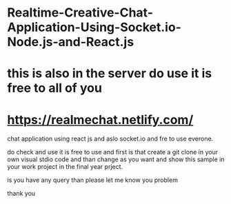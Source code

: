 # Realtime-Creative-Chat-Application-Using-Socket.io-Node.js-and-React.js

#   this is also in the server do use it is free to all of you
#   https://realmechat.netlify.com/

chat application using react js and aslo socket.io and fre to use everone.

do check and use it is free to use and first is that create a git clone in 
your own visual stdio code and than  change  as you want and show this sample in
your work project in the final year prject.

is you have any query than please let me know you problem 


thank you 
